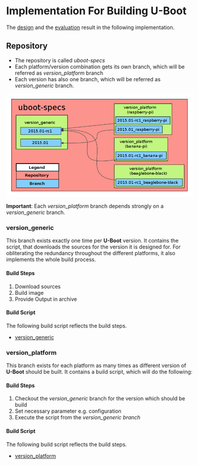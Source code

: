 # Implementation For Building U-Boot
The [design](../design/bootloader.md) and the
[evaluation](../evaluation/uboot.md) result in the following implementation.

## Repository
* The repository is called *uboot-specs*
* Each platform/version combination gets its own branch, which will be referred
  as *version\_platform* branch
* Each version has also one branch, which will be referred as *version\_generic*
  branch. 

[![Repository](usage/uboot/img/example_uboot_repository.png)](usage/uboot/img/example_uboot_repository.png)

**Important**: Each *version\_platform* branch depends strongly on a
*version\_generic* branch.

### version\_generic
This branch exists exactly one time per **U-Boot** version. It contains the
script, that downloads the sources for the version it is designed for. For
obliterating the redundancy throughout the different platforms, it also
implements the whole build process.

#### Build Steps
1. Download sources
1. Build image
1. Provide Output in archive

#### Build Script
The following build script reflects the build steps.

* [version\_generic](usage/uboot/default/generic_build)

### version\_platform
This branch exists for each platform as many times as different version of
**U-Boot** should be built. It contains a build script, which will do the
following: 

#### Build Steps
1. Checkout the *version\_generic* branch for the version which should be build
1. Set necessary parameter e.g. configuration
1. Execute the script from the *version\_generic branch*

#### Build Script
The following build script reflects the build steps.

* [version\_platform](usage/uboot/default/platform_build)

